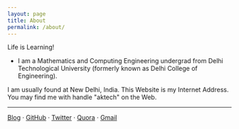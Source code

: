 ```yaml
---
layout: page
title: About
permalink: /about/
---
```


<p class="message">
Life is Learning!
</p>

* I am a  Mathematics and Computing Engineering undergrad from Delhi
Technological University (formerly known as Delhi College of Engineering).

I am usually found at New Delhi, India. This Website is my Internet Address.
You may find me with handle "aktech" on the Web.

---

[Blog]({{site.baseurl}}) · [GitHub](https://github.com/aktech) · [Twitter](https://twitter.com/iaktech) · [Quora](https://www.quora.com/Amit-Kumar-516) · [Gmail](<mailto:dtu.amit@gmail.com>)
